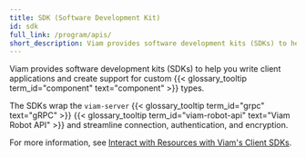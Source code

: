 ```yaml
---
title: SDK (Software Development Kit)
id: sdk
full_link: /program/apis/
short_description: Viam provides software development kits (SDKs) to help you write client applications and create support for custom component types.
---
```


Viam provides software development kits (SDKs) to help you write client applications and create support for custom {{< glossary_tooltip term_id="component" text="component" >}} types.

The SDKs wrap the `viam-server` {{< glossary_tooltip term_id="grpc" text="gRPC" >}} {{< glossary_tooltip term_id="viam-robot-api" text="Viam Robot API" >}} and streamline connection, authentication, and encryption.

For more information, see [Interact with Resources with Viam's Client SDKs](/program/apis/).
